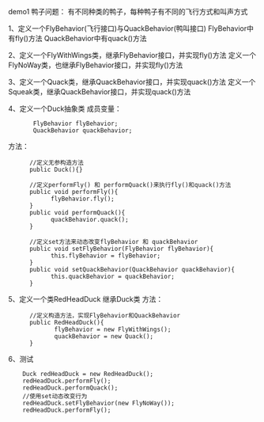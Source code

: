 demo1 鸭子问题：
      有不同种类的鸭子，每种鸭子有不同的飞行方式和叫声方式

1、定义一个FlyBehavior(飞行接口)与QuackBehavior(鸭叫接口)
FlyBehavior中有fly()方法
QuackBehavior中有quack()方法

2、定义一个FlyWithWings类，继承FlyBehavior接口，并实现fly()方法
   定义一个FlyNoWay类，也继承FlyBehavior接口，并实现fly()方法
   
3、定义一个Quack类，继承QuackBehavior接口，并实现quack()方法
   定义一个Squeak类，继承QuackBehavior接口，并实现quack()方法
   
4、定义一个Duck抽象类
   成员变量：
   
           FlyBehavior flyBehavior;
           QuackBehavior quackBehavior;
   方法：
          
          //定义无参构造方法
          public Duck(){}

          //定义performFly() 和 performQuack()来执行fly()和quack()方法
          public void performFly(){
                flyBehavior.fly();
          }
          public void performQuack(){
                quackBehavior.quack();
          }
          
          //定义set方法来动态改变flyBehavior 和 quackBehavior
          public void setFlyBehavior(FlyBehavior flyBehavior){
                this.flyBehavior = flyBehavior;
          }
          public void setQuackBehavior(QuackBehavior quackBehavior){
                this.quackBehavior = quackBehavior;
          }
          
5、定义一个类RedHeadDuck 继承Duck类
   方法：
            
          //定义构造方法，实现FlyBehavior和QuackBehavior
          public RedHeadDuck(){
                 flyBehavior = new FlyWithWings();
                 quackBehavior = new Quack();
          }
          
6、测试
        
        Duck redHeadDuck = new RedHeadDuck();
        redHeadDuck.performFly();
        redHeadDuck.performQuack();
        //使用set动态改变行为
        redHeadDuck.setFlyBehavior(new FlyNoWay());
        redHeadDuck.performFly();